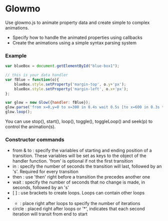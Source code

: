 # Glowmo

Use glowmo.js to animate property data and create simple to complex animations.

- Specify how to handle the animated properties using callbacks
- Create the animations using a simple syntax parsing system

### Example

```js
var blueBox = document.getElementById("blue-box1");

// this is your data handler
var fBlue = function(o){
	blueBox.style.setProperty('margin-top', o.y+'px');
	blueBox.style.setProperty('margin-left', o.x+'px');
};

var glow = new Glow({handler: fBlue});
glow.parse('from x=0,y=0 to x=300 in 0.4s wait 0.5s [to x=600 in 0.3s then to y=400 in 0.4s then to x=300 in 0.4s then to y=0 in 0.4s]*3 circle wait 0.3s to x=0 in 0.2s wait 0.5s');
glow.loop();
```

You can use stop(), start(), loop(), toggle(), toggleLoop() and seek(p) to control the animation(s).

### Constructor commands

- from & to : specify the variables of starting and ending position of a transition. These variables will be set as keys to the object of the handler function. 'from' is optional if not the first transition
- in : specify the number of seconds the transition will last, followed by an 's'. Required for every transition
- then : use 'then' right before a transition the precedes another one
- wait : specify the number of seconds that no change is made, in seconds, followed by an 's'
- [  \] : use brackets to create loops. Loops can contain other loops
- * : place right after loops to specify the number of iterations
- circle : placed right after loops or '*', indicates that each second iteration will transit from end to start

